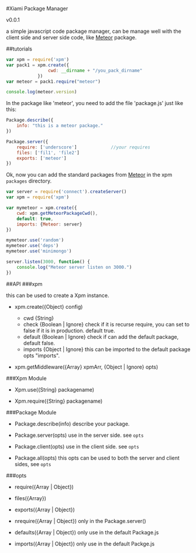 #Xiami Package Manager

v0.0.1

a simple javascript code package manager, can be manage well
with the client side and server side code, like [Meteor](https://github.com/meteor/meteor) package.

##tutorials

```javascript
var xpm = require('xpm')
var pack1 = xpm.create({
                cwd: __dirname + "/you_pack_dirname"
            })
var meteor = pack1.require("meteor")

console.log(meteor.version)

```

In the package like 'meteor', you need to add the file 'package.js' just like this:

```javascript
Package.describe({
    info: "this is a meteor package."
})

Package.server({
    require: ['underscore']             //your requires
    files: ['fil1', 'file2']
    exports: ['meteor']
})

```

Ok, now you can add the standard packages from [Meteor](https://github.com/meteor/meteor) in the xpm `packages` directory.

```javascript
var server = require('connect').createServer()
var xpm = require('xpm')

var mymeteor = xpm.create({
    cwd: xpm.getMeteorPackageCwd(),
    default: true,
    imports: {Meteor: server}
})

mymeteor.use('random')
mymeteor.use('deps')
mymeteor.use('minimongo')

server.listen(3000, function() {
    console.log("Meteor server listen on 3000.")
})

```

##API
###xpm

this can be used to create a Xpm instance.

* xpm.create({Object} config)
    - cwd {String}
    - check {Boolean | Ignore} check if it is recurse require, you can set to false if it is in production. default true.
    - default {Boolean | Ignore} check if can add the default package, default false.
    - imports {Object | Ignore} this can be imported to the default package opts "imports".

* xpm.getMiddleware({Array} xpmArr, {Object | Ignore} opts)

###Xpm Module

- Xpm.use({String} packagename)

- Xpm.require({String} packagename)

###Package Module
- Package.describe(info)
 describe your package.

- Package.server(opts)
 use in the server side. see `opts`

- Package.client(opts)
 use in the client side. see `opts`

- Package.all(opts)
 this opts can be used to both the server and client sides, see `opts`

###opts

- require({Array | Object})

- files({Array})

- exports({Array | Object})

- nrequire({Array | Object})  only in the Package.server()

- defaults({Array | Object}) only use in the default Package.js

- imports({Array | Object}) only use in the default Packge.js

